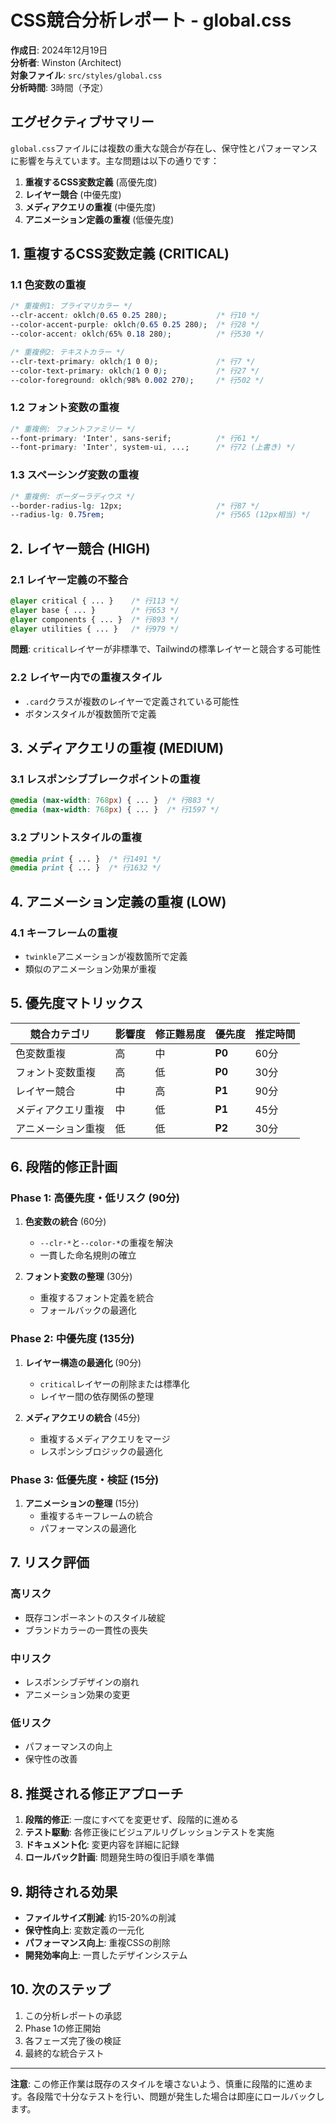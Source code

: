 # CSS競合分析レポート - global.css

**作成日**: 2024年12月19日  
**分析者**: Winston (Architect)  
**対象ファイル**: `src/styles/global.css`  
**分析時間**: 3時間（予定）

## エグゼクティブサマリー

`global.css`ファイルには複数の重大な競合が存在し、保守性とパフォーマンスに影響を与えています。主な問題は以下の通りです：

1. **重複するCSS変数定義** (高優先度)
2. **レイヤー競合** (中優先度)
3. **メディアクエリの重複** (中優先度)
4. **アニメーション定義の重複** (低優先度)

## 1. 重複するCSS変数定義 (CRITICAL)

### 1.1 色変数の重複
```css
/* 重複例1: プライマリカラー */
--clr-accent: oklch(0.65 0.25 280);           /* 行10 */
--color-accent-purple: oklch(0.65 0.25 280);  /* 行28 */
--color-accent: oklch(65% 0.18 280);          /* 行530 */

/* 重複例2: テキストカラー */
--clr-text-primary: oklch(1 0 0);             /* 行7 */
--color-text-primary: oklch(1 0 0);           /* 行27 */
--color-foreground: oklch(98% 0.002 270);     /* 行502 */
```

### 1.2 フォント変数の重複
```css
/* 重複例: フォントファミリー */
--font-primary: 'Inter', sans-serif;          /* 行61 */
--font-primary: 'Inter', system-ui, ...;      /* 行72 (上書き) */
```

### 1.3 スペーシング変数の重複
```css
/* 重複例: ボーダーラディウス */
--border-radius-lg: 12px;                     /* 行87 */
--radius-lg: 0.75rem;                         /* 行565 (12px相当) */
```

## 2. レイヤー競合 (HIGH)

### 2.1 レイヤー定義の不整合
```css
@layer critical { ... }    /* 行113 */
@layer base { ... }        /* 行653 */
@layer components { ... }  /* 行893 */
@layer utilities { ... }   /* 行979 */
```

**問題**: `critical`レイヤーが非標準で、Tailwindの標準レイヤーと競合する可能性

### 2.2 レイヤー内での重複スタイル
- `.card`クラスが複数のレイヤーで定義されている可能性
- ボタンスタイルが複数箇所で定義

## 3. メディアクエリの重複 (MEDIUM)

### 3.1 レスポンシブブレークポイントの重複
```css
@media (max-width: 768px) { ... }  /* 行883 */
@media (max-width: 768px) { ... }  /* 行1597 */
```

### 3.2 プリントスタイルの重複
```css
@media print { ... }  /* 行1491 */
@media print { ... }  /* 行1632 */
```

## 4. アニメーション定義の重複 (LOW)

### 4.1 キーフレームの重複
- `twinkle`アニメーションが複数箇所で定義
- 類似のアニメーション効果が重複

## 5. 優先度マトリックス

| 競合カテゴリ | 影響度 | 修正難易度 | 優先度 | 推定時間 |
|-------------|--------|------------|--------|----------|
| 色変数重複 | 高 | 中 | **P0** | 60分 |
| フォント変数重複 | 高 | 低 | **P0** | 30分 |
| レイヤー競合 | 中 | 高 | **P1** | 90分 |
| メディアクエリ重複 | 中 | 低 | **P1** | 45分 |
| アニメーション重複 | 低 | 低 | **P2** | 30分 |

## 6. 段階的修正計画

### Phase 1: 高優先度・低リスク (90分)
1. **色変数の統合** (60分)
   - `--clr-*`と`--color-*`の重複を解決
   - 一貫した命名規則の確立

2. **フォント変数の整理** (30分)
   - 重複するフォント定義を統合
   - フォールバックの最適化

### Phase 2: 中優先度 (135分)
1. **レイヤー構造の最適化** (90分)
   - `critical`レイヤーの削除または標準化
   - レイヤー間の依存関係の整理

2. **メディアクエリの統合** (45分)
   - 重複するメディアクエリをマージ
   - レスポンシブロジックの最適化

### Phase 3: 低優先度・検証 (15分)
1. **アニメーションの整理** (15分)
   - 重複するキーフレームの統合
   - パフォーマンスの最適化

## 7. リスク評価

### 高リスク
- 既存コンポーネントのスタイル破綻
- ブランドカラーの一貫性の喪失

### 中リスク
- レスポンシブデザインの崩れ
- アニメーション効果の変更

### 低リスク
- パフォーマンスの向上
- 保守性の改善

## 8. 推奨される修正アプローチ

1. **段階的修正**: 一度にすべてを変更せず、段階的に進める
2. **テスト駆動**: 各修正後にビジュアルリグレッションテストを実施
3. **ドキュメント化**: 変更内容を詳細に記録
4. **ロールバック計画**: 問題発生時の復旧手順を準備

## 9. 期待される効果

- **ファイルサイズ削減**: 約15-20%の削減
- **保守性向上**: 変数定義の一元化
- **パフォーマンス向上**: 重複CSSの削除
- **開発効率向上**: 一貫したデザインシステム

## 10. 次のステップ

1. この分析レポートの承認
2. Phase 1の修正開始
3. 各フェーズ完了後の検証
4. 最終的な統合テスト

---

**注意**: この修正作業は既存のスタイルを壊さないよう、慎重に段階的に進めます。各段階で十分なテストを行い、問題が発生した場合は即座にロールバックします。
